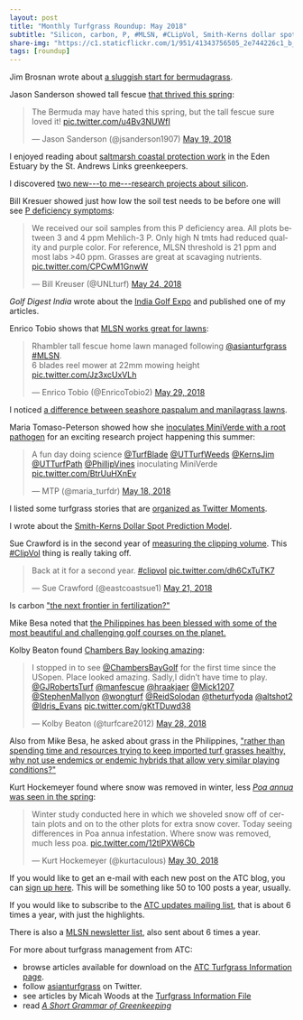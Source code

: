 ```yaml
---
layout: post
title: "Monthly Turfgrass Roundup: May 2018"
subtitle: "Silicon, carbon, P, #MLSN, #CLipVol, Smith-Kerns dollar spot model, sluggish Cynodon, snow removal & Poa, golf in the Philippines, & much more"
share-img: "https://c1.staticflickr.com/1/951/41343756505_2e744226c1_b_d.jpg"
tags: [roundup]
---
```


Jim Brosnan wrote about [a sluggish start for bermudagrass](https://medium.com/@UTTurfWeeds/a-sluggish-start-for-bermudagrass-in-2018-a3ab2af1a6f4).

Jason Sanderson showed tall fescue [that thrived this spring](https://twitter.com/jsanderson1907/status/997820249020993536):

<blockquote class="twitter-tweet" data-lang="en"><p lang="en" dir="ltr">The Bermuda may have hated this spring, but the tall fescue sure loved it! <a href="https://t.co/u4Bv3NUWfI">pic.twitter.com/u4Bv3NUWfI</a></p>&mdash; Jason Sanderson (@jsanderson1907) <a href="https://twitter.com/jsanderson1907/status/997820249020993536?ref_src=twsrc%5Etfw">May 19, 2018</a></blockquote>
<script async src="https://platform.twitter.com/widgets.js" charset="utf-8"></script>

I enjoyed reading about [saltmarsh coastal protection work](http://blog.standrews.com/2018/05/14/coastal-protection-work-ploughs-on/) in the Eden Estuary by the St. Andrews Links greenkeepers.

I discovered [two new---to me---research projects about silicon](http://www.asianturfgrass.com/2018-05-20-so-much-silicon-research-i-cant-keep-up-with-it/).

Bill Kresuer showed just how low the soil test needs to be before one will see [P deficiency symptoms](https://twitter.com/UNLturf/status/999656608316747777):

<blockquote class="twitter-tweet" data-lang="en"><p lang="en" dir="ltr">We received our soil samples from this P deficiency area. All plots between 3 and 4 ppm Mehlich-3 P. Only high N tmts had reduced quality and purple color. For reference, MLSN threshold is 21 ppm and most labs &gt;40 ppm. Grasses are great at scavaging nutrients. <a href="https://t.co/CPCwM1GnwW">pic.twitter.com/CPCwM1GnwW</a></p>&mdash; Bill Kreuser (@UNLturf) <a href="https://twitter.com/UNLturf/status/999656608316747777?ref_src=twsrc%5Etfw">May 24, 2018</a></blockquote>
<script async src="https://platform.twitter.com/widgets.js" charset="utf-8"></script>

*Golf Digest India* wrote about the [India Golf Expo](http://www.asianturfgrass.com/2018-05-04-you-have-been-featured/) and published one of my articles.

Enrico Tobio shows that [MLSN works great for lawns](https://twitter.com/EnricoTobio2/status/1001540899527110658):

<blockquote class="twitter-tweet" data-lang="en"><p lang="en" dir="ltr">Rhambler tall fescue home lawn managed following <a href="https://twitter.com/asianturfgrass?ref_src=twsrc%5Etfw">@asianturfgrass</a> <a href="https://twitter.com/hashtag/MLSN?src=hash&amp;ref_src=twsrc%5Etfw">#MLSN</a>.<br>6 blades reel mower at 22mm mowing height <a href="https://t.co/Jz3xcUxVLh">pic.twitter.com/Jz3xcUxVLh</a></p>&mdash; Enrico Tobio (@EnricoTobio2) <a href="https://twitter.com/EnricoTobio2/status/1001540899527110658?ref_src=twsrc%5Etfw">May 29, 2018</a></blockquote>
<script async src="https://platform.twitter.com/widgets.js" charset="utf-8"></script>

I noticed [a difference between seashore paspalum and manilagrass lawns](http://www.asianturfgrass.com/2018-05-21-paspalum-and-manilagrass-lawns/).

Maria Tomaso-Peterson showed how she [inoculates MiniVerde with a root pathogen](https://twitter.com/maria_turfdr/status/997509348648738817) for an exciting research project happening this summer:

<blockquote class="twitter-tweet" data-lang="en"><p lang="en" dir="ltr">A fun day doing science <a href="https://twitter.com/TurfBlade?ref_src=twsrc%5Etfw">@TurfBlade</a> <a href="https://twitter.com/UTTurfWeeds?ref_src=twsrc%5Etfw">@UTTurfWeeds</a> <a href="https://twitter.com/KernsJim?ref_src=twsrc%5Etfw">@KernsJim</a> <a href="https://twitter.com/UTTurfPath?ref_src=twsrc%5Etfw">@UTTurfPath</a> <a href="https://twitter.com/PhillipVines?ref_src=twsrc%5Etfw">@PhillipVines</a> inoculating MiniVerde <a href="https://t.co/BtrUuHXnEv">pic.twitter.com/BtrUuHXnEv</a></p>&mdash; MTP (@maria_turfdr) <a href="https://twitter.com/maria_turfdr/status/997509348648738817?ref_src=twsrc%5Etfw">May 18, 2018</a></blockquote>
<script async src="https://platform.twitter.com/widgets.js" charset="utf-8"></script>

I listed some turfgrass stories that are [organized as Twitter Moments](http://www.asianturfgrass.com/2018-05-22-turf-stories-as-twitter-moments/).

I wrote about the [Smith-Kerns Dollar Spot Prediction Model](http://www.asianturfgrass.com/2018-05-30-probability-of-dollar-spot/).

Sue Crawford is in the second year of [measuring the clipping volume](https://twitter.com/eastcoastsue1/status/998502430005489664). This [#ClipVol](https://twitter.com/hashtag/clipvol?src=hash) thing is really taking off. 

<blockquote class="twitter-tweet" data-lang="en"><p lang="en" dir="ltr">Back at it for a second year. <a href="https://twitter.com/hashtag/clipvol?src=hash&amp;ref_src=twsrc%5Etfw">#clipvol</a> <a href="https://t.co/dh6CxTuTK7">pic.twitter.com/dh6CxTuTK7</a></p>&mdash; Sue Crawford (@eastcoastsue1) <a href="https://twitter.com/eastcoastsue1/status/998502430005489664?ref_src=twsrc%5Etfw">May 21, 2018</a></blockquote>
<script async src="https://platform.twitter.com/widgets.js" charset="utf-8"></script>

Is carbon ["the next frontier in fertilization?"](http://www.asianturfgrass.com/2018-05-31-is-carbon-the-next-frontier-in-fertilization/)

Mike Besa noted that [the Philippines has been blessed with some of the most beautiful and challenging golf courses on the planet.](https://golflifeatbp.wordpress.com/2018/05/21/eastridge-golf-club-the-gem-of-the-east/)

Kolby Beaton found [Chambers Bay looking amazing](https://twitter.com/turfcare2012/status/1001161922627092480):

<blockquote class="twitter-tweet" data-lang="en"><p lang="en" dir="ltr">I stopped in to see <a href="https://twitter.com/ChambersBayGolf?ref_src=twsrc%5Etfw">@ChambersBayGolf</a> for the first time since the USopen. Place looked amazing. Sadly,I didn’t have time to play. <a href="https://twitter.com/GJRobertsTurf?ref_src=twsrc%5Etfw">@GJRobertsTurf</a> <a href="https://twitter.com/manfescue?ref_src=twsrc%5Etfw">@manfescue</a> <a href="https://twitter.com/hraakjaer?ref_src=twsrc%5Etfw">@hraakjaer</a> <a href="https://twitter.com/Mick1207?ref_src=twsrc%5Etfw">@Mick1207</a> <a href="https://twitter.com/StephenMallyon?ref_src=twsrc%5Etfw">@StephenMallyon</a> <a href="https://twitter.com/wongturf?ref_src=twsrc%5Etfw">@wongturf</a> <a href="https://twitter.com/ReidSolodan?ref_src=twsrc%5Etfw">@ReidSolodan</a> <a href="https://twitter.com/theturfyoda?ref_src=twsrc%5Etfw">@theturfyoda</a> <a href="https://twitter.com/altshot2?ref_src=twsrc%5Etfw">@altshot2</a> <a href="https://twitter.com/Idris_Evans?ref_src=twsrc%5Etfw">@Idris_Evans</a> <a href="https://t.co/gKtTDuwd38">pic.twitter.com/gKtTDuwd38</a></p>&mdash; Kolby Beaton (@turfcare2012) <a href="https://twitter.com/turfcare2012/status/1001161922627092480?ref_src=twsrc%5Etfw">May 28, 2018</a></blockquote>
<script async src="https://platform.twitter.com/widgets.js" charset="utf-8"></script>

Also from Mike Besa, he asked about grass in the Philippines, ["rather than spending time and resources trying to keep imported turf grasses healthy, why not use endemics or endemic hybrids that allow very similar playing conditions?"](https://golflifeatbp.wordpress.com/2018/05/21/tagaytays-crown-jewel/)

Kurt Hockemeyer found where snow was removed in winter, less [*Poa annua* was seen in the spring](https://twitter.com/kurtaculous/status/1001912019107409920):

<blockquote class="twitter-tweet" data-lang="en"><p lang="en" dir="ltr">Winter study conducted here in which we shoveled snow off of certain plots and on to the other plots for extra snow cover.  Today seeing differences in Poa annua infestation. Where snow was removed, much less poa. <a href="https://t.co/12tlPXW6Cb">pic.twitter.com/12tlPXW6Cb</a></p>&mdash; Kurt Hockemeyer (@kurtaculous) <a href="https://twitter.com/kurtaculous/status/1001912019107409920?ref_src=twsrc%5Etfw">May 30, 2018</a></blockquote>
<script async src="https://platform.twitter.com/widgets.js" charset="utf-8"></script>

If you would like to get an e-mail with each new post on the ATC blog, you can [sign up here](http://www.subscribepage.com/atc_blog_email). This will be something like 50 to 100 posts a year, usually.

If you would like to subscribe to the [ATC updates mailing list](http://www.subscribepage.com/atcupdate), that is about 6 times a year, with just the highlights.

There is also a [MLSN newsletter list](http://www.subscribepage.com/mlsn), also sent about 6 times a year.

For more about turfgrass management from ATC:

* browse articles available for download on the [ATC Turfgrass Information page](http://www.micahwoods.typepad.com/test_static/turf-information.html).
* follow [asianturfgrass](https://twitter.com/asianturfgrass) on Twitter.
* see articles by Micah Woods at the [Turfgrass Information File](http://tic.lib.msu.edu/tgif/flink?name=Woods,%20Micah)
* read [*A Short Grammar of Greenkeeping*](https://leanpub.com/short_grammar_of_greenkeeping)

